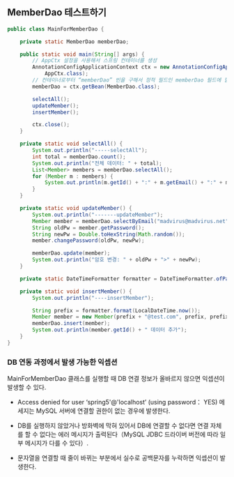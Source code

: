 ## MemberDao 테스트하기

```java
public class MainForMemberDao {

    private static MemberDao memberDao;

    public static void main(String[] args) {
        // AppCtx 설정을 사용해서 스프링 컨테이너를 생성
        AnnotationConfigApplicationContext ctx = new AnnotationConfigApplicationContext(
            AppCtx.class);
        // 컨테이너로부터 “memberDao” 빈을 구해서 정적 필드인 memberDao 필드에 할당
        memberDao = ctx.getBean(MemberDao.class);

        selectAll();
        updateMember();
        insertMember();

        ctx.close();
    }

    private static void selectAll() {
        System.out.println("-----selectAll");
        int total = memberDao.count();
        System.out.println("전체 데이터: " + total);
        List<Member> members = memberDao.selectAll();
        for (Member m : members) {
            System.out.println(m.getId() + ":" + m.getEmail() + ":" + m.getName());
        }
    }

    private static void updateMember() {
        System.out.println("-------updateMember");
        Member member = memberDao.selectByEmail("madvirus@madvirus.net");
        String oldPw = member.getPassword();
        String newPw = Double.toHexString(Math.random());
        member.changePassword(oldPw, newPw);

        memberDao.update(member);
        System.out.println("암호 변경: " + oldPw + ">" + newPw);
    }

    private static DateTimeFormatter formatter = DateTimeFormatter.ofPattern("MMddHHmmss");

    private static void insertMember() {
        System.out.println("----insertMember");

        String prefix = formatter.format(LocalDateTime.now());
        Member member = new Member(prefix + "@test.com", prefix, prefix, LocalDateTime.now());
        memberDao.insert(member);
        System.out.println(member.getId() + " 데이터 추가");
    }
}
```

### DB 연동 과정에서 발생 가능한 익셉션

MainForMemberDao 클래스를 실행할 때 DB 연결 정보가 올바르지 않으면 익셉션이 발생할 수 있다.

- Access denied for user ‘spring5'@'localhost’ (using password： YES) 메세지는 MySQL 서버에 연결할 권한이 없는 경우에 발생한다.
  
- DB를 실행하지 않았거나 방화벽에 막혀 있어서 DB에 연결할 수 없다면 연결 자체를 할
  수 없다는 에러 메시지가 출력된다（MySQL JDBC 드라이버 버전에 따라 일부 메시지가
  다를 수 있다）.
  
- 문자열을 연결할 때 줄이 바뀌는 부분에서 실수로 공백문자를 누락하면 익셉션이 발생한다.
